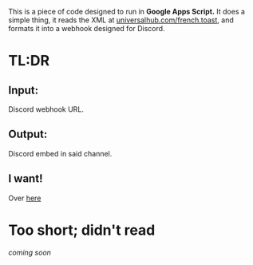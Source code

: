 This is a piece of code designed to run in **Google Apps Script.** It does a simple thing, it reads the XML at [universalhub.com/french.toast](https://universalhub.com/french-toast "A Bostonian light news site"), and formats it into a webhook designed for Discord.
# TL:DR
## Input:
Discord webhook URL.
## Output:
Discord embed in said channel.
## I want!
Over [here](https://script.google.com/macros/s/AKfycbz6dSddu58ukBP5jdpVd7AD8mfhwOWhGPbW6WRip0qH7ewV7KQIp8CKDg/exec)
# Too short; didn't read
*coming soon*
